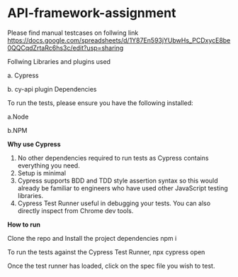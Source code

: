 # API-framework-assignment
Please find manual testcases on follwing link
https://docs.google.com/spreadsheets/d/1Y87En593jYUbwHs_PCDxycE8be0QQCqdZrtaRc6hs3c/edit?usp=sharing

Follwing Libraries and plugins used

a. Cypress

b. cy-api plugin Dependencies

To run the tests, please ensure you have the following installed:

a.Node

b.NPM

**Why use Cypress**

1. No other dependencies required to run tests as Cypress contains everything you need.
2. Setup is minimal
3. Cypress supports BDD and TDD style assertion syntax so this would already be familiar to engineers who have used other JavaScript testing libraries.
4. Cypress Test Runner useful in debugging your tests. You can also directly inspect from Chrome dev tools.


**How to run**

Clone the repo and Install the project dependencies npm i

To run the tests against the Cypress Test Runner, npx cypress open

Once the test runner has loaded, click on the spec file you wish to test.
